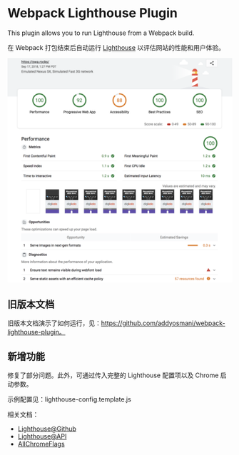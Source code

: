 # Webpack Lighthouse Plugin

This plugin allows you to run Lighthouse from a Webpack build.

在 Webpack 打包结束后自动运行 [Lighthouse](https://github.com/googlechrome/lighthouse) 以评估网站的性能和用户体验。

![](./assets/2021-01-07-18-21-36.png)

## 旧版本文档

旧版本文档演示了如何运行，见：https://github.com/addyosmani/webpack-lighthouse-plugin。

## 新增功能

修复了部分问题。此外，可通过传入完整的 Lighthouse 配置项以及 Chrome 启动参数。

示例配置见：lighthouse-config.template.js

相关文档：

* [Lighthouse@Github](https://github.com/GoogleChrome/lighthouse)
* [Lighthouse@API](https://github.com/GoogleChrome/lighthouse/blob/master/docs/configuration.md)
* [AllChromeFlags](https://peter.sh/experiments/chromium-command-line-switches)
